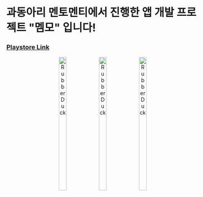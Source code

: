 # 과동아리 멘토멘티에서 진행한 앱 개발 프로젝트 "멤모" 입니다!
### [Playstore Link](https://play.google.com/store/apps/details?id=com.memmo.notepad)  

<center>
<div align="center" style="text-align:center" >
<img src="https://user-images.githubusercontent.com/65841016/132220449-99319b6b-1940-43cb-80bf-7b734c8faf17.PNG" width="20%" height="350px" 
title="메인" alt="RubberDuck"></img>
<img src="https://user-images.githubusercontent.com/65841016/132220525-b08b29c3-38ca-452f-b7b9-4b9536f8f7c9.PNG" width="20%" height="350px" 
title="px(픽셀) 크기 설정" alt="RubberDuck"></img>
<img src="https://user-images.githubusercontent.com/65841016/132220578-0273d79c-f763-433b-807c-82e162fd6da5.PNG" width="20%" height="350px" 
title="px(픽셀) 크기 설정" alt="RubberDuck"></img>
</div>
</center>

